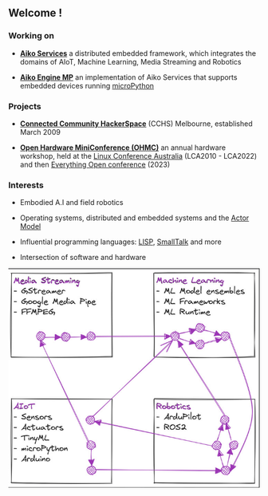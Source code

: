 ## Welcome !

### Working on

- [**Aiko Services**](https://github.com/geekscape/aiko_services) a distributed embedded framework, which integrates the domains of AIoT, Machine Learning, Media Streaming and Robotics

- [**Aiko Engine MP**](https://github.com/geekscape/aiko_engine_mp) an implementation of Aiko Services that supports embedded devices running [microPython](https://micropython.org)

### Projects

- [**Connected Community HackerSpace**](https://www.hackmelbourne.org) (CCHS) Melbourne, established March 2009

- [**Open Hardware MiniConference (OHMC)**](http://www.openhardwareconf.org) an annual hardware workshop, held at the [Linux Conference Australia](https://linux.org.au/linux-conf-au/) (LCA2010 - LCA2022) and then [Everything Open conference](https://everythingopen.au) (2023)

### Interests

- Embodied A.I and field robotics

- Operating systems, distributed and embedded systems and the [Actor Model](https://en.wikipedia.org/wiki/Actor_model)

- Influential programming languages: [LISP](https://en.wikipedia.org/wiki/Lisp_(programming_language)), [SmallTalk](https://en.wikipedia.org/wiki/Smalltalk) and more

- Intersection of software and hardware

![Integrating various technical domains](aiko_domains.jpg)

<!--
- Blog: https://geekscape.github.io
- Presentations: YouTube, Slidedecks

- 🔭 I’m currently working on ...
- 🌱 I’m currently learning ...
- 👯 I’m looking to collaborate on ...
- 🤔 I’m looking for help with ...
- 💬 Ask me about ...
- 📫 How to reach me: ...
- 😄 Pronouns: ...
- ⚡ Fun fact: ...
-->

